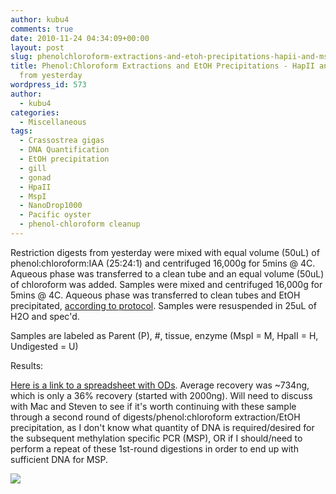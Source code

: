 ```yaml
---
author: kubu4
comments: true
date: 2010-11-24 04:34:09+00:00
layout: post
slug: phenolchloroform-extractions-and-etoh-precipitations-hapii-and-mspi-digests-from-yesterday
title: Phenol:Chloroform Extractions and EtOH Precipitations - HapII and MspI digests
  from yesterday
wordpress_id: 573
author:
  - kubu4
categories:
  - Miscellaneous
tags:
  - Crassostrea gigas
  - DNA Quantification
  - EtOH precipitation
  - gill
  - gonad
  - HpaII
  - MspI
  - NanoDrop1000
  - Pacific oyster
  - phenol-chloroform cleanup
---
```


Restriction digests from yesterday were mixed with equal volume (50uL) of phenol:chloroform:IAA (25:24:1) and centrifuged 16,000g for 5mins @ 4C. Aqueous phase was transferred to a clean tube and an equal volume (50uL) of chloroform was added. Samples were mixed and centrifuged 16,000g for 5mins @ 4C. Aqueous phase was transferred to clean tubes and EtOH precipitated, [according to protocol](/protocols#Protocols-Nucleic%20Acid%20Precipitation-Ethanol%20Precipitation%20(DNA)). Samples were resuspended in 25uL of H2O and spec'd.

Samples are labeled as Parent (P), #, tissue, enzyme (MspI = M, HpaII = H, Undigested = U)

Results:

[Here is a link to a spreadsheet with ODs](https://spreadsheets.google.com/ccc?key=0AmS_90rPaQMzdDdkakJ4ekRrOEg0am9KSmItVUJ6T3c&hl=en&authkey=CLWS5LAB). Average recovery was ~734ng, which is only a 36% recovery (started with 2000ng). Will need to discuss with Mac and Steven to see if it's worth continuing with these sample through a second round of digests/phenol:chloroform extraction/EtOH precipitation, as I don't know what quantity of DNA is required/desired for the subsequent methylation specific PCR (MSP), OR if I should/need to perform a repeat of these 1st-round digestions in order to end up with sufficient DNA for MSP.

![](http://eagle.fish.washington.edu/Arabidopsis/20101123%20DNA.JPG)
